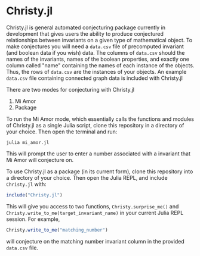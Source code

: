 # Christy.jl

Christy.jl is general automated conjecturing package currently in development that gives users the ability to produce conjectured relationships between invariants on a given type of mathematical object. To make conjectures you will need a ```data.csv``` file of precomputed invariant (and boolean data if you wish) data. The columns of ```data.csv``` should the names of the invariants, names of the boolean properties, and exactly one column called "name" containing the names of each instance of the objects. Thus, the rows of ```data.csv``` are the instances of your objects. An example ```data.csv``` file containing connected graph data is included with Christy.jl

There are two modes for conjecturing with Christy.jl

1. Mi Amor
2. Package


To run the Mi Amor mode, which essentially calls the functions and modules of Christy.jl as a single Julia script, clone this repository in a directory of your choice. Then open the terminal and run:

```julia mi_amor.jl```

This will prompt the user to enter a number associated with a invariant that Mi Amor will conjecture on. 

To use Christy.jl as a package (in its current form), clone this repository into a directory of your choice. Then open the Julia REPL, and include ```Christy.jl``` with:

```Julia
include("Christy.jl")
```

This will give you access to two functions, ```Christy.surprise_me()``` and ```Christy.write_to_me(target_invariant_name)``` in your current Julia REPL session. For example, 

```Julia
Christy.write_to_me("matching_number")
```

will conjecture on the matching number invariant column in the provided ```data.csv``` file. 